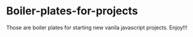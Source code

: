 # Boiler-plates-for-projects
Those are boiler plates for starting new vanila javascript projects.
Enjoy!!!
